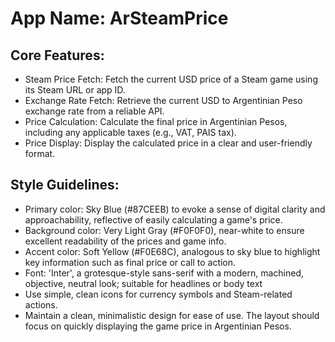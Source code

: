 # **App Name**: ArSteamPrice

## Core Features:

- Steam Price Fetch: Fetch the current USD price of a Steam game using its Steam URL or app ID.
- Exchange Rate Fetch: Retrieve the current USD to Argentinian Peso exchange rate from a reliable API.
- Price Calculation: Calculate the final price in Argentinian Pesos, including any applicable taxes (e.g., VAT, PAIS tax).
- Price Display: Display the calculated price in a clear and user-friendly format.

## Style Guidelines:

- Primary color: Sky Blue (#87CEEB) to evoke a sense of digital clarity and approachability, reflective of easily calculating a game's price.
- Background color: Very Light Gray (#F0F0F0), near-white to ensure excellent readability of the prices and game info.
- Accent color: Soft Yellow (#F0E68C), analogous to sky blue to highlight key information such as final price or call to action.
- Font: 'Inter', a grotesque-style sans-serif with a modern, machined, objective, neutral look; suitable for headlines or body text
- Use simple, clean icons for currency symbols and Steam-related actions.
- Maintain a clean, minimalistic design for ease of use. The layout should focus on quickly displaying the game price in Argentinian Pesos.